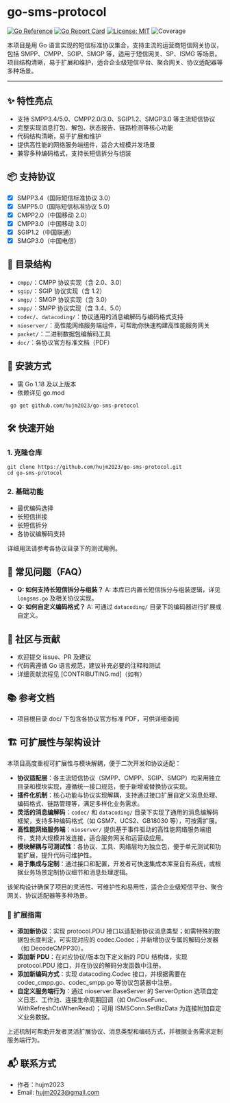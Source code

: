 <!-- @format -->

# go-sms-protocol

[![Go Reference](https://pkg.go.dev/badge/github.com/hujm2023/go-sms-protocol.svg)](https://pkg.go.dev/github.com/hujm2023/go-sms-protocol)
[![Go Report Card](https://goreportcard.com/badge/github.com/hujm2023/go-sms-protocol)](https://goreportcard.com/report/github.com/hujm2023/go-sms-protocol)
[![License: MIT](https://img.shields.io/badge/License-MIT-yellow.svg)](LICENSE)
![Coverage](https://img.shields.io/badge/Coverage-49.7%25-yellow)

本项目是用 Go 语言实现的短信标准协议集合，支持主流的运营商短信网关协议，包括 SMPP、CMPP、SGIP、SMGP 等，适用于短信网关、SP、ISMG 等场景。项目结构清晰，易于扩展和维护，适合企业级短信平台、聚合网关、协议适配器等多种场景。

---

## ✨ 特性亮点

- 支持 SMPP3.4/5.0、CMPP2.0/3.0、SGIP1.2、SMGP3.0 等主流短信协议
- 完整实现消息打包、解包、状态报告、链路检测等核心功能
- 代码结构清晰，易于扩展和维护
- 提供高性能的网络服务端组件，适合大规模并发场景
- 兼容多种编码格式，支持长短信拆分与组装

## 📦 支持协议

- [x] SMPP3.4（国际短信标准协议 3.0）
- [x] SMPP5.0（国际短信标准协议 5.0）
- [x] CMPP2.0（中国移动 2.0）
- [x] CMPP3.0（中国移动 3.0）
- [x] SGIP1.2（中国联通）
- [x] SMGP3.0（中国电信）

## 📁 目录结构

- `cmpp/`：CMPP 协议实现（含 2.0、3.0）
- `sgip/`：SGIP 协议实现（含 1.2）
- `smgp/`：SMGP 协议实现（含 3.0）
- `smpp/`：SMPP 协议实现（含 3.4、5.0）
- `codec/`、`datacoding/`：协议通用的消息编解码与编码格式支持
- `nioserver/`：高性能网络服务端组件，可帮助你快速构建高性能服务网关
- `packet/`：二进制数据包编解码工具
- `doc/`：各协议官方标准文档（PDF）

## 🚀 安装方式

- 需 Go 1.18 及以上版本
- 依赖详见 go.mod

```shell
 go get github.com/hujm2023/go-sms-protocol
```

## 🛠️ 快速开始

### 1. 克隆仓库

```shell
git clone https://github.com/hujm2023/go-sms-protocol.git
cd go-sms-protocol
```

### 2. 基础功能

- 最优编码选择
- 长短信拼接
- 长短信拆分
- 各协议编解码支持

详细用法请参考各协议目录下的测试用例。

## 🙋 常见问题（FAQ）

- **Q: 如何支持长短信拆分与组装？**
  A: 本库已内置长短信拆分与组装逻辑，详见 `longsms.go` 及相关协议实现。
- **Q: 如何自定义编码格式？**
  A: 可通过 `datacoding/` 目录下的编码器进行扩展或自定义。

## 🤝 社区与贡献

- 欢迎提交 issue、PR 及建议
- 代码需遵循 Go 语言规范，建议补充必要的注释和测试
- 详细贡献流程见 [CONTRIBUTING.md]（如有）

## 📚 参考文档

- 项目根目录 doc/ 下包含各协议官方标准 PDF，可供详细查阅

## 🏗️ 可扩展性与架构设计

本项目高度重视可扩展性与模块解耦，便于二次开发和协议适配：

- **协议适配层**：各主流短信协议（SMPP、CMPP、SGIP、SMGP）均采用独立目录和模块实现，遵循统一接口规范，便于新增或替换协议实现。
- **插件化机制**：核心功能与协议实现解耦，支持通过接口扩展自定义消息处理、编码格式、链路管理等，满足多样化业务需求。
- **灵活的消息编解码**：`codec/` 和 `datacoding/` 目录下实现了通用的消息编解码框架，支持多种编码格式（如 GSM7、UCS2、GB18030 等），可按需扩展。
- **高性能网络服务端**：`nioserver/` 提供基于事件驱动的高性能网络服务端组件，支持大规模并发连接，适合服务网关和运营级应用。
- **模块解耦与可测试性**：各协议、工具、网络层均为独立包，便于单元测试和功能扩展，提升代码可维护性。
- **易于集成与定制**：通过接口和配置，开发者可快速集成本库至自有系统，或根据业务场景定制协议细节和消息处理逻辑。

该架构设计确保了项目的灵活性、可维护性和易用性，适合企业级短信平台、聚合网关、协议适配器等多种场景。

### 📖 扩展指南

- **添加新协议**：实现 protocol.PDU 接口以适配新协议消息类型；如需特殊的数据包长度判定，可实现对应的 codec.Codec；并新增协议专属的解码分发器（如 DecodeCMPP30）。
- **添加新 PDU**：在对应协议/版本包下定义新的 PDU 结构体，实现 protocol.PDU 接口，并在协议的解码分发函数中注册。
- **添加新编码方式**：实现 datacoding.Codec 接口，并根据需要在 codec_cmpp.go、codec_smpp.go 等协议包装器中注册。
- **自定义服务端行为**：通过 nioserver.BaseServer 的 ServerOption 选项自定义日志、工作池、连接生命周期回调（如 OnCloseFunc、WithRefreshCtxWhenRead）；可用 ISMSConn.SetBizData 为连接附加自定义业务数据。

上述机制可帮助开发者灵活扩展协议、消息类型和编码方式，并根据业务需求定制服务端行为。

## 📬 联系方式

- 作者：hujm2023
- Email: <hujm2023@gmail.com>

